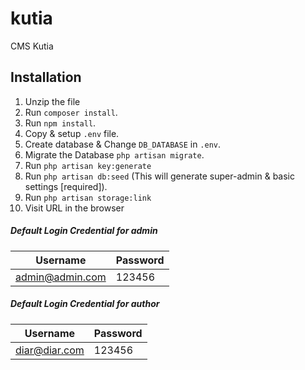 # kutia

CMS Kutia 

## Installation
1. Unzip the file
2. Run `composer install`.
3. Run `npm install`.
4. Copy & setup `.env` file.
5. Create database & Change `DB_DATABASE` in `.env`.
6. Migrate the Database `php artisan migrate`.
7. Run `php artisan key:generate`
8. Run `php artisan db:seed` (This will generate super-admin & basic settings [required]).
9. Run `php artisan storage:link`
10. Visit URL in the browser

##### Default Login Credential for admin
| Username           | Password |
|--------------------|----------|
| admin@admin.com    | 123456   |

##### Default Login Credential for author
| Username           | Password |
|--------------------|----------|
| diar@diar.com      | 123456   |
